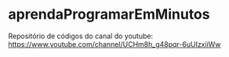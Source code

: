# aprendaProgramarEmMinutos
Repositório de códigos do canal do youtube: https://www.youtube.com/channel/UCHm8h_g48pqr-6uUIzxiiWw
